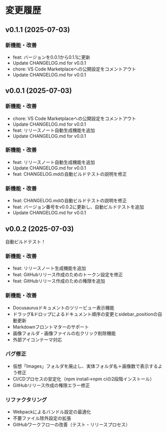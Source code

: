 # 変更履歴

## v0.1.1 (2025-07-03)

### 新機能・改善
- feat: バージョンを0.0.1から0.1.1に更新
- Update CHANGELOG.md for v0.0.1
- chore: VS Code Marketplaceへの公開設定をコメントアウト
- Update CHANGELOG.md for v0.0.1

## v0.0.1 (2025-07-03)

### 新機能・改善
- chore: VS Code Marketplaceへの公開設定をコメントアウト
- Update CHANGELOG.md for v0.0.1
- feat: リリースノート自動生成機能を追加
- Update CHANGELOG.md for v0.0.1

### 新機能・改善
- feat: リリースノート自動生成機能を追加
- Update CHANGELOG.md for v0.0.1
- feat: CHANGELOG.mdの自動ビルドテストの説明を修正

### 新機能・改善
- feat: CHANGELOG.mdの自動ビルドテストの説明を修正
- feat: バージョン番号をv0.0.2に更新し、自動ビルドテストを追加
- Update CHANGELOG.md for v0.0.1

## v0.0.2 (2025-07-03)
自動ビルドテスト！

### 新機能・改善
- feat: リリースノート生成機能を追加
- feat: GitHubリリース作成のためのトークン設定を修正
- feat: GitHubリリース作成のための権限を追加

### 新機能・改善
- Docusaurusドキュメントのツリービュー表示機能
- ドラッグ&ドロップによるドキュメント順序の変更とsidebar_positionの自動更新
- Markdownフロントマターのサポート
- 画像フォルダ・画像ファイルの右クリック削除機能
- 外部アイコンテーマ対応

### バグ修正
- 仮想「Images」フォルダを廃止し、実体フォルダ名＋画像数で表示するよう修正
- CI/CDプロセスの安定化（npm install→npm ciの2段階インストール）
- GitHubリリース作成の権限エラー修正

### リファクタリング
- Webpackによるバンドル設定の最適化
- 不要ファイル除外設定の拡張
- GitHubワークフローの改善（テスト・リリースプロセス）